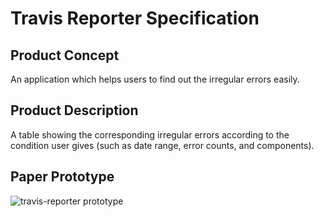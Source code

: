 # Travis Reporter Specification

## Product Concept
An application which helps users to find out the irregular errors easily.

## Product Description
A table showing the corresponding irregular errors according to the condition user gives (such as date range, error counts, and components).

## Paper Prototype
![travis-reporter prototype](./../resources/travis_reporter_prototype.png)
